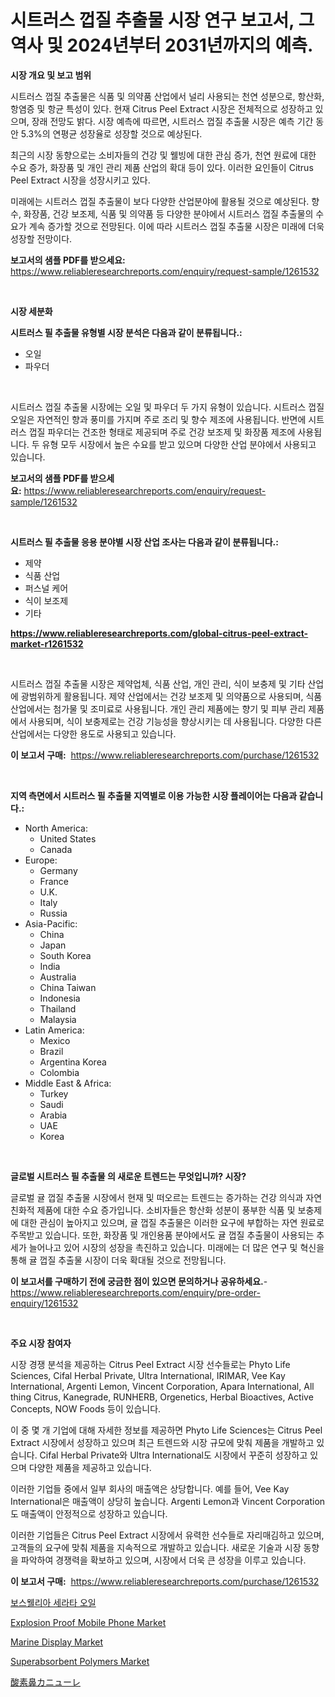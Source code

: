 <p><h1>시트러스 껍질 추출물 시장 연구 보고서, 그 역사 및 2024년부터 2031년까지의 예측.</h1></p><p><strong>시장 개요 및 보고 범위</strong></p>
<p><p>시트러스 껍질 추출물은 식품 및 의약품 산업에서 널리 사용되는 천연 성분으로, 항산화, 항염증 및 항균 특성이 있다. 현재 Citrus Peel Extract 시장은 전체적으로 성장하고 있으며, 장래 전망도 밝다. 시장 예측에 따르면, 시트러스 껍질 추출물 시장은 예측 기간 동안 5.3%의 연평균 성장율로 성장할 것으로 예상된다.</p><p>최근의 시장 동향으로는 소비자들의 건강 및 웰빙에 대한 관심 증가, 천연 원료에 대한 수요 증가, 화장품 및 개인 관리 제품 산업의 확대 등이 있다. 이러한 요인들이 Citrus Peel Extract 시장을 성장시키고 있다.</p><p>미래에는 시트러스 껍질 추출물이 보다 다양한 산업분야에 활용될 것으로 예상된다. 향수, 화장품, 건강 보조제, 식품 및 의약품 등 다양한 분야에서 시트러스 껍질 추출물의 수요가 계속 증가할 것으로 전망된다. 이에 따라 시트러스 껍질 추출물 시장은 미래에 더욱 성장할 전망이다.</p></p>
<p><strong>보고서의 샘플 PDF를 받으세요:</strong> <a href="https://www.reliableresearchreports.com/enquiry/request-sample/1261532">https://www.reliableresearchreports.com/enquiry/request-sample/1261532</a></p>
<p>&nbsp;</p>
<p><strong>시장 세분화</strong></p>
<p><strong>시트러스 필 추출물 유형별 시장 분석은 다음과 같이 분류됩니다.:</strong></p>
<p><ul><li>오일</li><li>파우더</li></ul></p>
<p>&nbsp;</p>
<p><p>시트러스 껍질 추출물 시장에는 오일 및 파우더 두 가지 유형이 있습니다. 시트러스 껍질 오일은 자연적인 향과 풍미를 가지며 주로 조리 및 향수 제조에 사용됩니다. 반면에 시트러스 껍질 파우더는 건조한 형태로 제공되며 주로 건강 보조제 및 화장품 제조에 사용됩니다. 두 유형 모두 시장에서 높은 수요를 받고 있으며 다양한 산업 분야에서 사용되고 있습니다.</p></p>
<p><strong>보고서의 샘플 PDF를 받으세요:</strong>&nbsp;<a href="https://www.reliableresearchreports.com/enquiry/request-sample/1261532">https://www.reliableresearchreports.com/enquiry/request-sample/1261532</a></p>
<p>&nbsp;</p>
<p><strong> 시트러스 필 추출물 응용 분야별 시장 산업 조사는 다음과 같이 분류됩니다.:</strong></p>
<p><ul><li>제약</li><li>식품 산업</li><li>퍼스널 케어</li><li>식이 보조제</li><li>기타</li></ul></p>
<p><strong><a href="https://www.reliableresearchreports.com/global-citrus-peel-extract-market-r1261532">https://www.reliableresearchreports.com/global-citrus-peel-extract-market-r1261532</a></strong></p>
<p>&nbsp;</p>
<p><p>시트러스 껍질 추출물 시장은 제약업체, 식품 산업, 개인 관리, 식이 보충제 및 기타 산업에 광범위하게 활용됩니다. 제약 산업에서는 건강 보조제 및 의약품으로 사용되며, 식품 산업에서는 첨가물 및 조미료로 사용됩니다. 개인 관리 제품에는 향기 및 피부 관리 제품에서 사용되며, 식이 보충제로는 건강 기능성을 향상시키는 데 사용됩니다. 다양한 다른 산업에서는 다양한 용도로 사용되고 있습니다.</p></p>
<p><strong>이 보고서 구매:</strong>&nbsp; <a href="https://www.reliableresearchreports.com/purchase/1261532">https://www.reliableresearchreports.com/purchase/1261532</a></p>
<p>&nbsp;</p>
<p><strong>지역 측면에서 시트러스 필 추출물 지역별로 이용 가능한 시장 플레이어는 다음과 같습니다.:</strong></p>
<p><ul>
    <li>
        North America:
        <ul>
            <li>United States</li>
            <li>Canada</li>
        </ul>
    </li>
    <li>
        Europe:
        <ul>
            <li>Germany</li>
            <li>France</li>
            <li>U.K.</li>
            <li>Italy</li>
            <li>Russia</li>
        </ul>
    </li>
    <li>
        Asia-Pacific:
        <ul>
            <li>China</li>
            <li>Japan</li>
            <li>South Korea</li>
            <li>India</li>
            <li>Australia</li>
            <li>China Taiwan</li>
            <li>Indonesia</li>
            <li>Thailand</li>
            <li>Malaysia</li>
        </ul>
    </li>
    <li>
        Latin America:
        <ul>
            <li>Mexico</li>
            <li>Brazil</li>
            <li>Argentina Korea</li>
            <li>Colombia</li>
        </ul>
    </li>
    <li>
        Middle East & Africa:
        <ul>
            <li>Turkey</li>
            <li>Saudi</li>
            <li>Arabia</li>
            <li>UAE</li>
            <li>Korea</li>
        </ul>
    </li>
    </ul></p>
<p>&nbsp;</p>
<p><strong>글로벌 시트러스 필 추출물 의 새로운 트렌드는 무엇입니까? 시장?</strong></p>
<p><p>글로벌 귤 껍질 추출물 시장에서 현재 및 떠오르는 트렌드는 증가하는 건강 의식과 자연 친화적 제품에 대한 수요 증가입니다. 소비자들은 항산화 성분이 풍부한 식품 및 보충제에 대한 관심이 높아지고 있으며, 귤 껍질 추출물은 이러한 요구에 부합하는 자연 원료로 주목받고 있습니다. 또한, 화장품 및 개인용품 분야에서도 귤 껍질 추출물이 사용되는 추세가 늘어나고 있어 시장의 성장을 촉진하고 있습니다. 미래에는 더 많은 연구 및 혁신을 통해 귤 껍질 추출물 시장이 더욱 확대될 것으로 전망됩니다.</p></p>
<p><strong>이 보고서를 구매하기 전에 궁금한 점이 있으면 문의하거나 공유하세요.</strong>- <a href="https://www.reliableresearchreports.com/enquiry/pre-order-enquiry/1261532">https://www.reliableresearchreports.com/enquiry/pre-order-enquiry/1261532</a></p>
<p>&nbsp;</p>
<p><strong>주요 시장 참여자</strong></p>
<p><p>시장 경쟁 분석을 제공하는 Citrus Peel Extract 시장 선수들로는 Phyto Life Sciences, Cifal Herbal Private, Ultra International, IRIMAR, Vee Kay International, Argenti Lemon, Vincent Corporation, Apara International, All thing Citrus, Kanegrade, RUNHERB, Orgenetics, Herbal Bioactives, Active Concepts, NOW Foods 등이 있습니다.</p><p>이 중 몇 개 기업에 대해 자세한 정보를 제공하면 Phyto Life Sciences는 Citrus Peel Extract 시장에서 성장하고 있으며 최근 트렌드와 시장 규모에 맞춰 제품을 개발하고 있습니다. Cifal Herbal Private와 Ultra International도 시장에서 꾸준히 성장하고 있으며 다양한 제품을 제공하고 있습니다. </p><p>이러한 기업들 중에서 일부 회사의 매출액은 상당합니다. 예를 들어, Vee Kay International은 매출액이 상당히 높습니다. Argenti Lemon과 Vincent Corporation도 매출액이 안정적으로 성장하고 있습니다.</p><p>이러한 기업들은 Citrus Peel Extract 시장에서 유력한 선수들로 자리매김하고 있으며, 고객들의 요구에 맞춰 제품을 지속적으로 개발하고 있습니다. 새로운 기술과 시장 동향을 파악하여 경쟁력을 확보하고 있으며, 시장에서 더욱 큰 성장을 이루고 있습니다.</p></p>
<p><strong>이 보고서 구매:</strong>&nbsp;&nbsp;<a href="https://www.reliableresearchreports.com/purchase/1261532">https://www.reliableresearchreports.com/purchase/1261532</a></p>
<p><p><a href="https://github.com/lzrvbyqzftro57/Market-Research-Report-List-1/blob/main/737129418597.md">보스웰리아 세라타 오일</a></p><p><a href="https://github.com/gulaimolin/Market-Research-Report-List-3/blob/main/explosion-proof-mobile-phone-market.md">Explosion Proof Mobile Phone Market</a></p><p><a href="https://github.com/RoccoManning/Market-Research-Report-List-4/blob/main/marine-display-market.md">Marine Display Market</a></p><p><a href="https://issuu.com/reportprime-2/docs/superabsorbent-polymers-market-size-2030.pptx">Superabsorbent Polymers Market</a></p><p><a href="https://github.com/DonaldShaw1965/Market-Research-Report-List-1/blob/main/995104420299.md">酸素鼻カニューレ</a></p></p>
